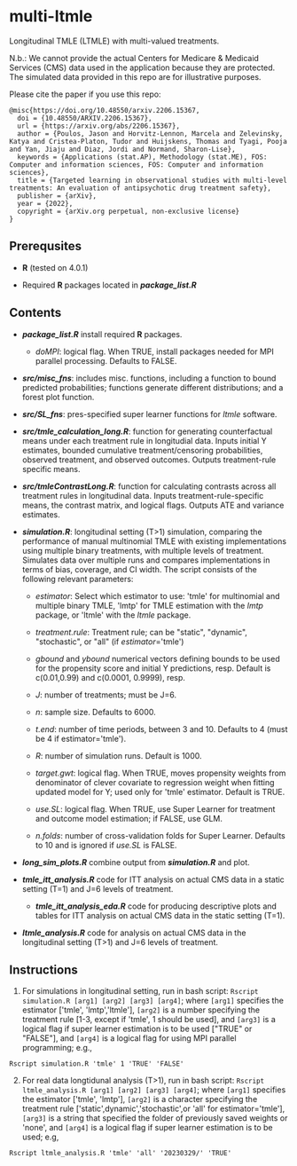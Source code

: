 # multi-ltmle

Longitudinal TMLE (LTMLE) with multi-valued treatments. 

N.b.: We cannot provide the actual Centers for Medicare & Medicaid Services (CMS) data used in the application because they are protected. The simulated data provided in this repo are for illustrative purposes.

Please cite the paper if you use this repo:

```
@misc{https://doi.org/10.48550/arxiv.2206.15367,
  doi = {10.48550/ARXIV.2206.15367},
  url = {https://arxiv.org/abs/2206.15367},
  author = {Poulos, Jason and Horvitz-Lennon, Marcela and Zelevinsky, Katya and Cristea-Platon, Tudor and Huijskens, Thomas and Tyagi, Pooja and Yan, Jiaju and Diaz, Jordi and Normand, Sharon-Lise},
  keywords = {Applications (stat.AP), Methodology (stat.ME), FOS: Computer and information sciences, FOS: Computer and information sciences},
  title = {Targeted learning in observational studies with multi-level treatments: An evaluation of antipsychotic drug treatment safety},
  publisher = {arXiv},
  year = {2022},
  copyright = {arXiv.org perpetual, non-exclusive license}
}
```


Prerequsites
------

* **R** (tested on 4.0.1)

* Required **R** packages located in ***package_list.R*** 

Contents
------


* ***package_list.R*** install required **R** packages.
	+ *doMPI*: logical flag. When TRUE, install packages needed for MPI parallel processing. Defaults to FALSE.

* ***src/misc_fns***: includes misc. functions, including a function to bound predicted probabilities; functions generate different distributions; and a forest plot function. 

* ***src/SL_fns***: pres-specified super learner functions for *ltmle* software. 

* ***src/tmle_calculation_long.R***: function for generating counterfactual means under each treatment rule in longitudial data. Inputs initial Y estimates, bounded cumulative treatment/censoring probabilities, observed treatment, and observed outcomes. Outputs treatment-rule specific means.

* ***src/tmleContrastLong.R***: function for calculating contrasts across all treatment rules in longitudinal data. Inputs treatment-rule-specific means, the contrast matrix, and logical flags. Outputs ATE and variance estimates. 

* ***simulation.R***: longitudinal setting (T>1) simulation, comparing the performance of manual multinomial TMLE with existing implementations using multiple binary treatments, with multiple levels of treatment. Simulates data over multiple runs and compares implementations in terms of bias, coverage, and CI width. The script consists of the following relevant parameters:

	+ *estimator*: Select which estimator to use: 'tmle' for multinomial and multiple binary TMLE, 'lmtp' for TMLE estimation with the *lmtp* package, or 'ltmle' with the *ltmle* package. 

	+ *treatment.rule*: Treatment rule; can be "static", "dynamic", "stochastic", or "all" (if *estimator*='tmle')

	+ *gbound* and *ybound* numerical vectors defining bounds to be used for the propensity score and initial Y predictions, resp. Default is c(0.01,0.99) and c(0.0001, 0.9999), resp.  

	+ *J*: number of treatments; must be J=6.

	+ *n*: sample size. Defaults to 6000.

	+ *t.end*: number of time periods, between 3 and 10. Defaults to 4 (must be 4 if estimator='tmle').  

	+ *R*: number of simulation runs. Default is 1000. 

	+ *target.gwt*: logical flag. When TRUE, moves propensity weights from denominator of clever covariate to regression weight when fitting updated model for Y; used only for 'tmle' estimator. Default is TRUE. 

	+ *use.SL*: logical flag. When TRUE, use Super Learner for treatment and outcome model estimation; if FALSE, use GLM. 

	+ *n.folds*: number of cross-validation folds for Super Learner. Defaults to 10 and is ignored if *use.SL* is FALSE. 

* ***long_sim_plots.R*** combine output from ***simulation.R*** and plot.

* ***tmle_itt_analysis.R*** code for ITT analysis on actual CMS data in a static setting (T=1) and J=6 levels of treatment.
	+ ***tmle_itt_analysis_eda.R*** code for producing descriptive plots and tables for ITT analysis on actual CMS data in the static setting (T=1).

* ***ltmle_analysis.R*** code for analysis on actual CMS data in the longitudinal setting (T>1) and J=6 levels of treatment.

Instructions
------

1. For simulations in longitudinal setting, run in bash script: `Rscript simulation.R [arg1] [arg2] [arg3] [arg4]`; where `[arg1]` specifies the estimator ['tmle', 'lmtp','ltmle'], `[arg2]` is a number specifying the treatment rule [1-3, except if 'tmle', 1 should be used], and `[arg3]`  is a logical flag if super learner estimation is to be used ["TRUE" or "FALSE"], and `[arg4]` is a logical flag for using MPI parallel programming; e.g., 

`Rscript simulation.R 'tmle' 1 'TRUE' 'FALSE'`

2. For real data longtidunal analysis (T>1), run in bash script: `Rscript ltmle_analysis.R [arg1] [arg2] [arg3] [arg4]`; where `[arg1]` specifies the estimator ['tmle', 'lmtp'], `[arg2]` is a character specifying the treatment rule ['static',dynamic','stochastic',or 'all' for estimator='tmle'], `[arg3]` is a string that specified the folder of previously saved weights or 'none', and `[arg4]` is a logical flag if super learner estimation is to be used; e.g, 

`Rscript ltmle_analysis.R 'tmle' 'all' '20230329/' 'TRUE'`  